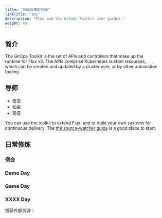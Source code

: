 ```yaml
---
title: "基础设施即代码"
linkTitle: "IaC"
description: "Flux and the GitOps Toolkit user guides."
weight: 40
---
```

## 简介

The GitOps Toolkit is the set of APIs and controllers that make up the
runtime for Flux v2. The APIs comprise Kubernetes custom resources,
which can be created and updated by a cluster user, or by other
automation tooling.

## 导师

* 悟空
* 如来
* 观音

You can use the toolkit to extend Flux, and to build your own systems
for continuous delivery. The [the source-watcher
guide](../gitops-toolkit/source-watcher/) is a good place to start.

## 日常修炼

### 例会

### Demo Day

### Game Day

### XXXX Day


推荐外部资源：